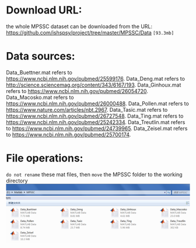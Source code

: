 # Download URL:  
the whole MPSSC dataset can be downloaded from the URL:
https://github.com/ishspsy/project/tree/master/MPSSC/Data `[93.3mb]`



# Data sources:  

Data_Buettner.mat refers to https://www.ncbi.nlm.nih.gov/pubmed/25599176.
Data_Deng.mat refers to http://science.sciencemag.org/content/343/6167/193.
Data_Ginhoux.mat refers to https://www.ncbi.nlm.nih.gov/pubmed/26054720.
Data_Macosko.mat refers to https://www.ncbi.nlm.nih.gov/pubmed/26000488.
Data_Pollen.mat refers to https://www.nature.com/articles/nbt.2967.
Data_Tasic.mat refers to https://www.ncbi.nlm.nih.gov/pubmed/26727548.
Data_Ting.mat refers to https://www.ncbi.nlm.nih.gov/pubmed/25242334.
Data_Treutlin.mat refers to https://www.ncbi.nlm.nih.gov/pubmed/24739965.
Data_Zeisel.mat refers to https://www.ncbi.nlm.nih.gov/pubmed/25700174.



# File operations:  

`do not rename` these mat files, then `move` the MPSSC folder to the working directory  
![dataset2](../Supplementary/dataset2.png)

